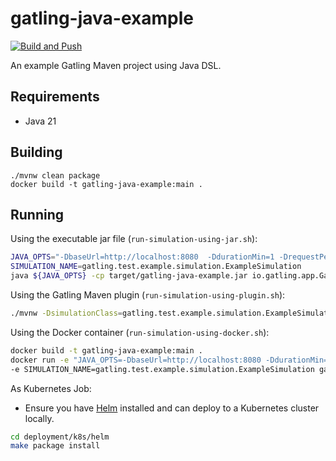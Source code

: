 # gatling-java-example

[![Build and Push](https://github.com/jecklgamis/gatling-java-example/actions/workflows/build.yaml/badge.svg)](https://github.com/jecklgamis/gatling-java-example/actions/workflows/build.yaml)

An example Gatling Maven project using Java DSL.

## Requirements
* Java 21

## Building

```
./mvnw clean package
docker build -t gatling-java-example:main .
```

## Running

Using the executable jar file (`run-simulation-using-jar.sh`):

```bash
JAVA_OPTS="-DbaseUrl=http://localhost:8080  -DdurationMin=1 -DrequestPerSecond=10"
SIMULATION_NAME=gatling.test.example.simulation.ExampleSimulation
java ${JAVA_OPTS} -cp target/gatling-java-example.jar io.gatling.app.Gatling -s "${SIMULATION_NAME}"
```

Using the Gatling Maven plugin (`run-simulation-using-plugin.sh`):

```bash
./mvnw -DsimulationClass=gatling.test.example.simulation.ExampleSimulation gatling:test
```

Using the Docker container (`run-simulation-using-docker.sh`):

```bash
docker build -t gatling-java-example:main .
docker run -e "JAVA_OPTS=-DbaseUrl=http://localhost:8080 -DdurationMin=1 -DrequestPerSecond=10" \
-e SIMULATION_NAME=gatling.test.example.simulation.ExampleSimulation gatling-java-example:main
```

As Kubernetes Job:
* Ensure you have [Helm](https://helm.sh/) installed and can deploy to a Kubernetes cluster locally.
```bash
cd deployment/k8s/helm
make package install
```



